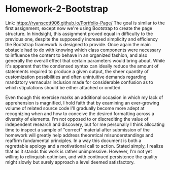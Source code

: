 # Homework-2-Bootstrap
Link: https://ryanscott906.github.io/Portfolio-Page/
The goal is similar to the first assignment, except now we're using Bootstrap to create the page structure. In hindsight, this assignment proved equal in difficulty to the previous one, despite the supposedly increased simplicity and efficiency the Bootstrap framework is designed to provide. Once again the main obstacle had to do with knowing which class components were necessary to influence the content to behave in an organized fashion, and also generally the overall effect that certain parameters would bring about. While it's apparent that the condensed syntax can ideally reduce the amount of statements required to produce a given output, the sheer quantity of customization possibilities and often unintuitive demands regarding mandatory vernacular inclusion made for considerable confusion as to which stipulations should be either attached or omitted. 

Even though this exercise marks an additional occasion in which my lack of apprehension is magnified, I hold faith that by examining an ever-growing volume of related source code I'll gradually become more adept at recognizing when and how to conceive the desired formatting across a diversity of elements. I'm not opposed to or discrediting the value of independent research and discovery, but for me personally I think allocating time to inspect a sample of "correct" material after submission of the homework will greatly help address theoretical misunderstandings and reaffirm fundamental principles. In a way this document is both a regrettable apology and a motivational call to action. Stated simply, I realize that as it stands this work is rather unimpressive. However, I'm not yet willing to relinquish optimism, and with continued persistence the quality might slowly but surely approach a level deemed satisfactory. 
